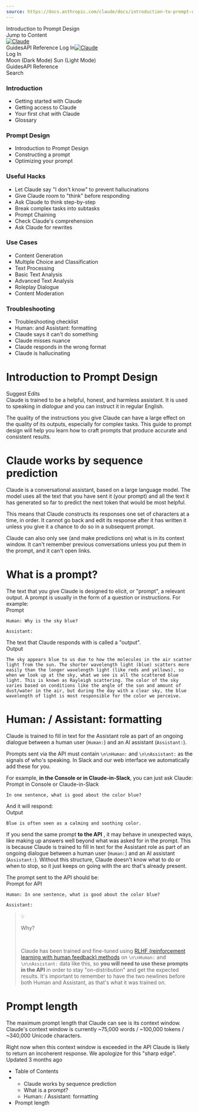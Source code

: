 ```yaml
---
source: https://docs.anthropic.com/claude/docs/introduction-to-prompt-design
---
```


Introduction to Prompt Design  
Jump to Content  
[![Claude](https://files.readme.io/22c44d1-ant_logo_full.svg)](https://docs.anthropic.com/)  
GuidesAPI Reference Log In[![Claude](https://files.readme.io/22c44d1-ant_logo_full.svg)](https://docs.anthropic.com/)  
Log In  
Moon (Dark Mode) Sun (Light Mode)  
GuidesAPI Reference  
Search  

### Introduction

* Getting started with Claude
* Getting access to Claude
* Your first chat with Claude
* Glossary  

### Prompt Design

* Introduction to Prompt Design
* Constructing a prompt
* Optimizing your prompt  

### Useful Hacks

* Let Claude say "I don't know" to prevent hallucinations
* Give Claude room to "think" before responding
* Ask Claude to think step-by-step
* Break complex tasks into subtasks
* Prompt Chaining
* Check Claude's comprehension
* Ask Claude for rewrites  

### Use Cases

* Content Generation
* Multiple Choice and Classification
* Text Processing
* Basic Text Analysis
* Advanced Text Analysis
* Roleplay Dialogue
* Content Moderation  

### Troubleshooting

* Troubleshooting checklist
* Human: and Assistant: formatting
* Claude says it can't do something
* Claude misses nuance
* Claude responds in the wrong format
* Claude is hallucinating  

Introduction to Prompt Design
=============================

Suggest Edits  
Claude is trained to be a helpful, honest, and harmless assistant. It is used to speaking in *dialogue* and you can instruct it in regular English.

The quality of the instructions you give Claude can have a large effect on the quality of its outputs, especially for complex tasks. This guide to prompt design will help you learn how to craft prompts that produce accurate and consistent results.

Claude works by sequence prediction
===================================

Claude is a conversational assistant, based on a large language model. The model uses all the text that you have sent it (your prompt) and all the text it has generated so far to predict the next token that would be most helpful.

This means that Claude constructs its responses one set of characters at a time, in order. It cannot go back and edit its response after it has written it unless you give it a chance to do so in a subsequent prompt.

Claude can also only see (and make predictions on) what is in its context window. It can't remember previous conversations unless you put them in the prompt, and it can't open links.

What is a prompt?
=================

The text that you give Claude is designed to elicit, or "prompt", a relevant output. A prompt is usually in the form of a question or instructions. For example:  
Prompt  


    Human: Why is the sky blue?

    Assistant:
The text that Claude responds with is called a "output".  
Output  

    The sky appears blue to us due to how the molecules in the air scatter light from the sun. The shorter wavelength light (blue) scatters more easily than the longer wavelength light (like reds and yellows), so when we look up at the sky, what we see is all the scattered blue light. This is known as Rayleigh scattering. The color of the sky varies based on conditions like the angle of the sun and amount of dust/water in the air, but during the day with a clear sky, the blue wavelength of light is most responsible for the color we perceive.

Human: / Assistant: formatting
==============================

Claude is trained to fill in text for the Assistant role as part of an ongoing dialogue between a human user (`Human:`) and an AI assistant (`Assistant:`).

Prompts sent via the API must contain `\n\nHuman:` and `\n\nAssistant:` as the signals of who's speaking. In Slack and our web interface we automatically add these for you.

For example, **in the Console or in Claude-in-Slack**, you can just ask Claude:  
Prompt in Console or Claude-in-Slack  

    In one sentence, what is good about the color blue?

And it will respond:  
Output  

    Blue is often seen as a calming and soothing color.

If you send the same prompt **to the API** , it may behave in unexpected ways, like making up answers well beyond what was asked for in the prompt. This is because Claude is trained to fill in text for the Assistant role as part of an ongoing dialogue between a human user (`Human:`) and an AI assistant (`Assistant:`). Without this structure, Claude doesn't know what to do or when to stop, so it just keeps on going with the arc that's already present.

The prompt sent to the API should be:  
Prompt for API  


    Human: In one sentence, what is good about the color blue?

    Assistant:
> 💡
>
> Why?
>
> <br />
>
> Claude has been trained and fine-tuned using [RLHF (reinforcement learning with human feedback) methods](https://github.com/anthropics/hh-rlhf) on `\n\nHuman:` and `\n\nAssistant:` data like this, so **you will need to use these prompts in the API** in order to stay "on-distribution" and get the expected results. It's important to remember to have the two newlines before both Human and Assistant, as that's what it was trained on.

Prompt length
=============

The maximum prompt length that Claude can see is its context window. Claude's context window is currently \~75,000 words / \~100,000 tokens / \~340,000 Unicode characters.

Right now when this context window is exceeded in the API Claude is likely to return an incoherent response. We apologize for this "sharp edge".  
Updated 3 months ago

* Table of Contents
*
  * Claude works by sequence prediction
  * What is a prompt?
  * Human: / Assistant: formatting
* Prompt length  
